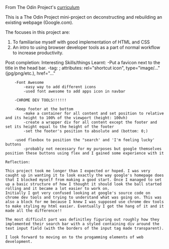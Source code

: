 From The Odin Project's [curriculum](http://www.theodinproject.com/courses/web-development-101/lessons/html-css)

This is a The Odin Project mini-project on deconstructing and rebuilding an existing webpage (Google.com).

The focuses in this project are:
1. To familiarise myself with good implementation of HTML and CSS
2. An intro to using browser developer tools as a part of normal workflow to increase productivity.


Post completion:
    Interesting Skills/things Learnt:
        -Put a favicon next to the title in the head bar.
            -tag: <link>; attributes: rel="shortcut icon", type="image/..."(jpg/png/etc.), href="..."

        -Font Awesome
            -easy way to add different icons
            -used font awesome to add apps icon in navbar
        
        -CHROME DEV TOOLS!!!!!!

        -Keep footer at the bottom
            -make a container for all content and set position to relative and its height to 100% of the viewport (height: 100vh)
            -create a wrapper div for all content except the footer and set its height equal to the height of the footer
            -set the footer's position to absolute and (bottom: 0;)

        -used flexbox to position the "search' and 'I'm feeling lucky' buttons
            -probably not necessary for my purposes but google themselves position these buttons using flex and I gained some experience with it

    Reflection:

    This project took me longer than I expected or hoped. I was very caught up in wanting it to look exactly the way google's homepage does that I blocked myself from making a good start. Once I managed to set up a basic structure of how I thought it should look the ball started rolling and it became a lot easier to work on.
    Initially I got very confused looking at google's source code on chrome dev tools and trying to understand what was going on. This was also a block for me because I knew I was supposed use chrome dev tools to make styling my html easier. Eventually I got the hang of it and it made all the difference!!

    The most difficult part was definitley figuring out roughly how they implemented their search bar with a styled containing div around the text input field (with the borders of the input tag made transparent).

    I look forward to moving on to the progamming elements of web development.
